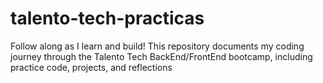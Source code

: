 # talento-tech-practicas
Follow along as I learn and build! This repository documents my coding journey through the Talento Tech BackEnd/FrontEnd bootcamp, including practice code, projects, and reflections
